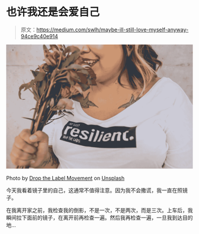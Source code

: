 # 也许我还是会爱自己

> 原文：<https://medium.com/swlh/maybe-ill-still-love-myself-anyway-94ce9c40e914>

![](img/04e054cd97603878c5a867a30015e54f.png)

Photo by [Drop the Label Movement](https://unsplash.com/photos/NiSB9OuTPfA?utm_source=unsplash&utm_medium=referral&utm_content=creditCopyText) on [Unsplash](https://unsplash.com/search/photos/self-love?utm_source=unsplash&utm_medium=referral&utm_content=creditCopyText)

今天我看着镜子里的自己，这通常不值得注意。因为我不会撒谎，我一直在照镜子。

在我离开家之前，我检查我的倒影，不是一次，不是两次，而是三次。上车后，我瞬间拉下面前的镜子，在离开前再检查一遍。然后我再检查一遍，一旦我到达目的地…
